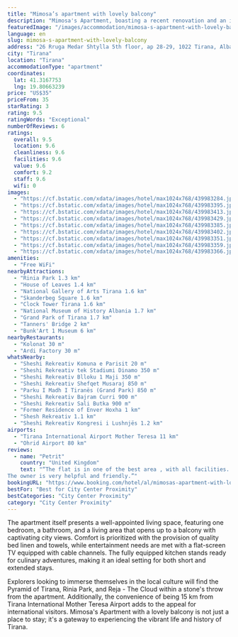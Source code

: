 ```yaml
---
title: "Mimosa’s apartment with lovely balcony"
description: "Mimosa's Apartment, boasting a recent renovation and an inviting balcony, emerges as a prime choice for travelers seeking comfort and convenience in the heart of Tirana."
featuredImage: "/images/accommodation/mimosa-s-apartment-with-lovely-balcony-439983284.jpg"
language: en
slug: mimosa-s-apartment-with-lovely-balcony
address: "26 Rruga Medar Shtylla 5th floor, ap 28-29, 1022 Tirana, Albania"
city: "Tirana"
location: "Tirana"
accommodationType: "apartment"
coordinates:
  lat: 41.3167753
  lng: 19.80663239
price: "US$35"
priceFrom: 35
starRating: 3
rating: 9.5
ratingWords: "Exceptional"
numberOfReviews: 6
ratings:
  overall: 9.5
  location: 9.6
  cleanliness: 9.6
  facilities: 9.6
  value: 9.6
  comfort: 9.2
  staff: 9.6
  wifi: 0
images:
  - "https://cf.bstatic.com/xdata/images/hotel/max1024x768/439983284.jpg?k=18b992965110df6af8405ed086771cafd3cd9f4588c7f29f1e1bd5742303088e&o=&hp=1"
  - "https://cf.bstatic.com/xdata/images/hotel/max1024x768/439983395.jpg?k=e63270d88e66def57263341f259a9049bc40ec05355fdf9f50ab226ebe718bb4&o=&hp=1"
  - "https://cf.bstatic.com/xdata/images/hotel/max1024x768/439983413.jpg?k=f5d1af453968fc3802a125977d7edd4fab636d1b20748022a4df580e01815483&o=&hp=1"
  - "https://cf.bstatic.com/xdata/images/hotel/max1024x768/439983429.jpg?k=49e62f4964719a05f20aea222b1b2cef209c8e4eb54c3e36b05e6d9cbec4de14&o=&hp=1"
  - "https://cf.bstatic.com/xdata/images/hotel/max1024x768/439983385.jpg?k=fae0184e26cdfdcbcac3f177fa3871eb3aa8a30d42bff9ae86a3177fc873bc61&o=&hp=1"
  - "https://cf.bstatic.com/xdata/images/hotel/max1024x768/439983402.jpg?k=ddbdab11b53929a4106aff401f11553a9b2c00b0f0550cb2c6a62b8bbeb64cad&o=&hp=1"
  - "https://cf.bstatic.com/xdata/images/hotel/max1024x768/439983351.jpg?k=70bd2b7e153cd2264a37321bf01a74bae36760209e7f91007cf35000aee3dd3d&o=&hp=1"
  - "https://cf.bstatic.com/xdata/images/hotel/max1024x768/439983359.jpg?k=20c5884c8ae799cffe7ecd9931c105fe4750a8ddbf35790737f8f11bd68e21b1&o=&hp=1"
  - "https://cf.bstatic.com/xdata/images/hotel/max1024x768/439983366.jpg?k=5efb32d37fae7d21dfb6f86bee67187d745b2019810c61d322cc3734f5c37e3e&o=&hp=1"
amenities:
  - "Free WiFi"
nearbyAttractions:
  - "Rinia Park 1.3 km"
  - "House of Leaves 1.4 km"
  - "National Gallery of Arts Tirana 1.6 km"
  - "Skanderbeg Square 1.6 km"
  - "Clock Tower Tirana 1.6 km"
  - "National Museum of History Albania 1.7 km"
  - "Grand Park of Tirana 1.7 km"
  - "Tanners' Bridge 2 km"
  - "Bunk'Art 1 Museum 6 km"
nearbyRestaurants:
  - "Kolonat 30 m"
  - "Ardi Factory 30 m"
whatsNearby:
  - "Sheshi Rekreativ Komuna e Parisit 20 m"
  - "Sheshi Rekreativ tek Stadiumi Dinamo 350 m"
  - "Sheshi Rekreativ Blloku 1 Maji 350 m"
  - "Sheshi Rekreativ Shefqet Musaraj 850 m"
  - "Parku I Madh I Tiranës (Grand Park) 850 m"
  - "Sheshi Rekreativ Bajram Curri 900 m"
  - "Sheshi Rekreativ Sali Butka 900 m"
  - "Former Residence of Enver Hoxha 1 km"
  - "Shesh Rekreativ 1.1 km"
  - "Sheshi Rekreativ Kongresi i Lushnjës 1.2 km"
airports:
  - "Tirana International Airport Mother Teresa 11 km"
  - "Ohrid Airport 80 km"
reviews:
  - name: "Petrit"
    country: "United Kingdom"
    text: "“The flat is in one of the best area , with all facilities. It has everything a flat should have. Very clean with a comfortable bed .
The owner is very helpful and friendly.”"
bookingURL: "https://www.booking.com/hotel/al/mimosas-apartment-with-lovely-balcony-tirana.en-gb.html?aid=8035640"
bestFor: "Best for City Center Proximity"
bestCategories: "City Center Proximity"
category: "City Center Proximity"
---
```


The apartment itself presents a well-appointed living space, featuring one bedroom, a bathroom, and a living area that opens up to a balcony with captivating city views. Comfort is prioritized with the provision of quality bed linen and towels, while entertainment needs are met with a flat-screen TV equipped with cable channels. The fully equipped kitchen stands ready for culinary adventures, making it an ideal setting for both short and extended stays.

Explorers looking to immerse themselves in the local culture will find the Pyramid of Tirana, Rinia Park, and Reja - The Cloud within a stone's throw from the apartment. Additionally, the convenience of being 15 km from Tirana International Mother Teresa Airport adds to the appeal for international visitors. Mimosa's Apartment with a lovely balcony is not just a place to stay; it's a gateway to experiencing the vibrant life and history of Tirana.